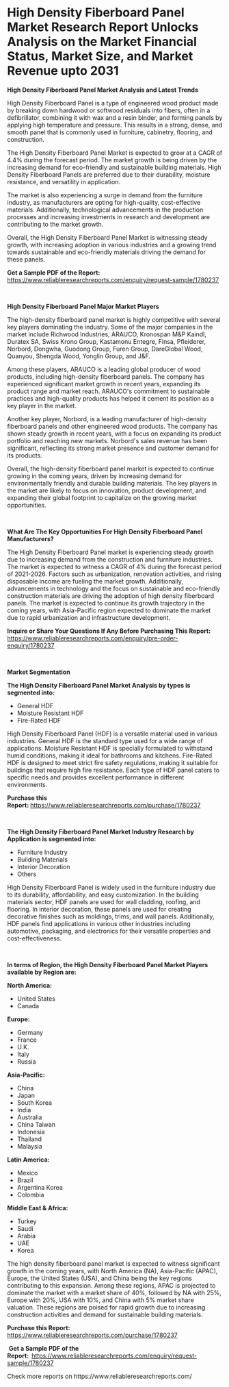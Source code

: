 <p><h1>High Density Fiberboard Panel Market Research Report Unlocks Analysis on the Market Financial Status, Market Size, and Market Revenue upto 2031</h1></p><p><strong>High Density Fiberboard Panel Market Analysis and Latest Trends</strong></p>
<p><p>High Density Fiberboard Panel is a type of engineered wood product made by breaking down hardwood or softwood residuals into fibers, often in a defibrillator, combining it with wax and a resin binder, and forming panels by applying high temperature and pressure. This results in a strong, dense, and smooth panel that is commonly used in furniture, cabinetry, flooring, and construction.</p><p>The High Density Fiberboard Panel Market is expected to grow at a CAGR of 4.4% during the forecast period. The market growth is being driven by the increasing demand for eco-friendly and sustainable building materials. High Density Fiberboard Panels are preferred due to their durability, moisture resistance, and versatility in application.</p><p>The market is also experiencing a surge in demand from the furniture industry, as manufacturers are opting for high-quality, cost-effective materials. Additionally, technological advancements in the production processes and increasing investments in research and development are contributing to the market growth.</p><p>Overall, the High Density Fiberboard Panel Market is witnessing steady growth, with increasing adoption in various industries and a growing trend towards sustainable and eco-friendly materials driving the demand for these panels.</p></p>
<p><strong>Get a Sample PDF of the Report:&nbsp;</strong> <a href="https://www.reliableresearchreports.com/enquiry/request-sample/1780237">https://www.reliableresearchreports.com/enquiry/request-sample/1780237</a></p>
<p>&nbsp;</p>
<p><strong>High Density Fiberboard Panel Major Market Players</strong></p>
<p><p>The high-density fiberboard panel market is highly competitive with several key players dominating the industry. Some of the major companies in the market include Richwood Industries, ARAUCO, Kronospan M&P Kaindl, Duratex SA, Swiss Krono Group, Kastamonu Entegre, Finsa, Pfleiderer, Norbord, Dongwha, Guodong Group, Furen Group, DareGlobal Wood, Quanyou, Shengda Wood, Yonglin Group, and J&F.</p><p>Among these players, ARAUCO is a leading global producer of wood products, including high-density fiberboard panels. The company has experienced significant market growth in recent years, expanding its product range and market reach. ARAUCO's commitment to sustainable practices and high-quality products has helped it cement its position as a key player in the market.</p><p>Another key player, Norbord, is a leading manufacturer of high-density fiberboard panels and other engineered wood products. The company has shown steady growth in recent years, with a focus on expanding its product portfolio and reaching new markets. Norbord's sales revenue has been significant, reflecting its strong market presence and customer demand for its products.</p><p>Overall, the high-density fiberboard panel market is expected to continue growing in the coming years, driven by increasing demand for environmentally friendly and durable building materials. The key players in the market are likely to focus on innovation, product development, and expanding their global footprint to capitalize on the growing market opportunities.</p></p>
<p>&nbsp;</p>
<p><strong>What Are The Key Opportunities For High Density Fiberboard Panel Manufacturers?</strong></p>
<p><p>The High Density Fiberboard Panel market is experiencing steady growth due to increasing demand from the construction and furniture industries. The market is expected to witness a CAGR of 4% during the forecast period of 2021-2026. Factors such as urbanization, renovation activities, and rising disposable income are fueling the market growth. Additionally, advancements in technology and the focus on sustainable and eco-friendly construction materials are driving the adoption of high density fiberboard panels. The market is expected to continue its growth trajectory in the coming years, with Asia-Pacific region expected to dominate the market due to rapid urbanization and infrastructure development.</p></p>
<p><strong>Inquire or Share Your Questions If Any Before Purchasing This Report:</strong> <a href="https://www.reliableresearchreports.com/enquiry/pre-order-enquiry/1780237">https://www.reliableresearchreports.com/enquiry/pre-order-enquiry/1780237</a></p>
<p>&nbsp;</p>
<p><strong>Market Segmentation</strong></p>
<p><strong>The High Density Fiberboard Panel Market Analysis by types is segmented into:</strong></p>
<p><ul><li>General HDF</li><li>Moisture Resistant HDF</li><li>Fire-Rated HDF</li></ul></p>
<p><p>High Density Fiberboard Panel (HDF) is a versatile material used in various industries. General HDF is the standard type used for a wide range of applications. Moisture Resistant HDF is specially formulated to withstand humid conditions, making it ideal for bathrooms and kitchens. Fire-Rated HDF is designed to meet strict fire safety regulations, making it suitable for buildings that require high fire resistance. Each type of HDF panel caters to specific needs and provides excellent performance in different environments.</p></p>
<p><strong>Purchase this Report:&nbsp;</strong><a href="https://www.reliableresearchreports.com/purchase/1780237">https://www.reliableresearchreports.com/purchase/1780237</a></p>
<p>&nbsp;</p>
<p><strong>The High Density Fiberboard Panel Market Industry Research by Application is segmented into:</strong></p>
<p><ul><li>Furniture Industry</li><li>Building Materials</li><li>Interior Decoration</li><li>Others</li></ul></p>
<p><p>High Density Fiberboard Panel is widely used in the furniture industry due to its durability, affordability, and easy customization. In the building materials sector, HDF panels are used for wall cladding, roofing, and flooring. In interior decoration, these panels are used for creating decorative finishes such as moldings, trims, and wall panels. Additionally, HDF panels find applications in various other industries including automotive, packaging, and electronics for their versatile properties and cost-effectiveness.</p></p>
<p>&nbsp;</p>
<p><strong>In terms of Region, the High Density Fiberboard Panel Market Players available by Region are:</strong></p>
<p>
    <p> <strong> North America: </strong>
        <ul>
            <li>United States</li>
            <li>Canada</li>
        </ul>
        </p> 
    <p> <strong> Europe: </strong>
        <ul>
            <li>Germany</li>
            <li>France</li>
            <li>U.K.</li>
            <li>Italy</li>
            <li>Russia</li>
        </ul>
        </p> 
    <p> <strong> Asia-Pacific: </strong>
        <ul>
            <li>China</li>
            <li>Japan</li>
            <li>South Korea</li>
            <li>India</li>
            <li>Australia</li>
            <li>China Taiwan</li>
            <li>Indonesia</li>
            <li>Thailand</li>
            <li>Malaysia</li>
        </ul>
        </p> 
    <p> <strong> Latin America: </strong>
        <ul>
            <li>Mexico</li>
            <li>Brazil</li>
            <li>Argentina Korea</li>
            <li>Colombia</li>
        </ul>
        </p> 
    <p> <strong> Middle East & Africa: </strong>
        <ul>
            <li>Turkey</li>
            <li>Saudi</li>
            <li>Arabia</li>
            <li>UAE</li>
            <li>Korea</li>
        </ul>
    </p>
    </p>
<p><p>The high density fiberboard panel market is expected to witness significant growth in the coming years, with North America (NA), Asia-Pacific (APAC), Europe, the United States (USA), and China being the key regions contributing to this expansion. Among these regions, APAC is projected to dominate the market with a market share of 40%, followed by NA with 25%, Europe with 20%, USA with 10%, and China with 5% market share valuation. These regions are poised for rapid growth due to increasing construction activities and demand for sustainable building materials.</p></p>
<p><strong>Purchase this Report: </strong><a href="https://www.reliableresearchreports.com/purchase/1780237">https://www.reliableresearchreports.com/purchase/1780237</a></p>
<p>&nbsp;<strong>Get a Sample PDF of the Report:&nbsp;&nbsp;</strong><a href="https://www.reliableresearchreports.com/enquiry/request-sample/1780237">https://www.reliableresearchreports.com/enquiry/request-sample/1780237</a></p>
<p><strong></strong></p>
<p>Check more reports on https://www.reliableresearchreports.com/</p>